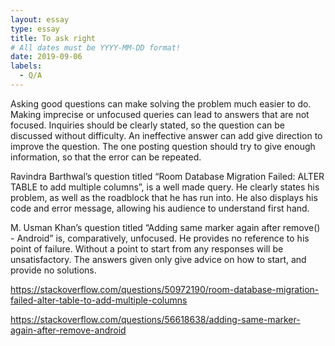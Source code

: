```yaml
---
layout: essay
type: essay
title: To ask right
# All dates must be YYYY-MM-DD format!
date: 2019-09-06
labels:
  - Q/A
---
```


Asking good questions can make solving the problem much easier to do. Making imprecise or unfocused queries can lead to answers that are not focused. Inquiries should be clearly stated, so the question can be discussed without difficulty. An ineffective answer can add give direction to improve the question. The one posting question should try to give enough information, so that the error can be repeated.

Ravindra Barthwal’s question titled “Room Database Migration Failed: ALTER TABLE to add multiple columns”, is a well made query. He clearly states his problem, as well as the roadblock that he has run into. He also displays his code and error message, allowing his audience to understand first hand. 

M. Usman Khan’s question titled “Adding same marker again after remove() - Android” is, comparatively, unfocused. He provides no reference to his point of failure. Without a point to start from any responses will be unsatisfactory. The answers given only give advice on how to start, and provide no solutions.

https://stackoverflow.com/questions/50972190/room-database-migration-failed-alter-table-to-add-multiple-columns

https://stackoverflow.com/questions/56618638/adding-same-marker-again-after-remove-android
